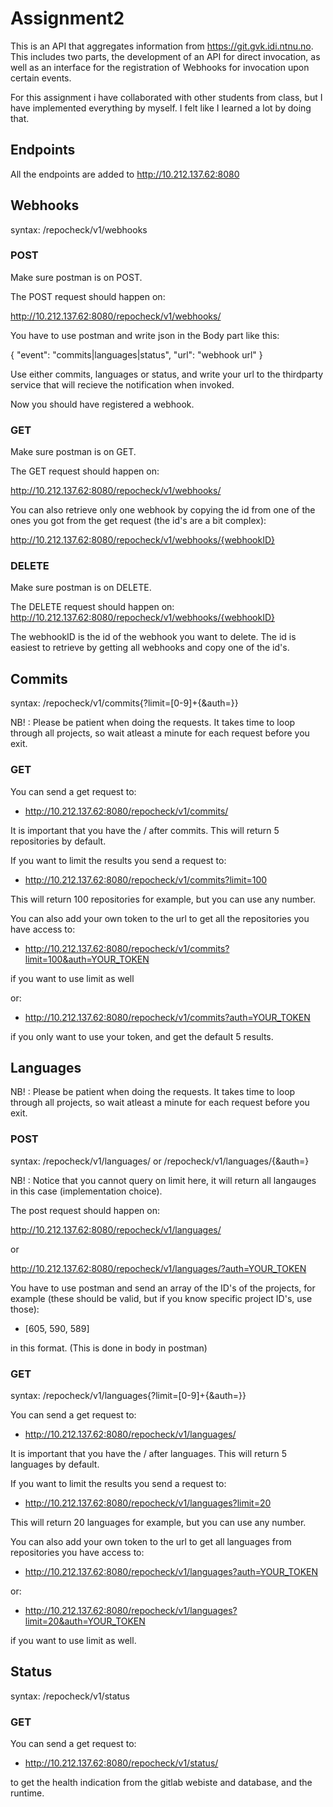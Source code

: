 # Assignment2

This is an API that aggregates information from https://git.gvk.idi.ntnu.no. This includes two parts, the development of an API for direct invocation, 
as well as an interface for the registration of Webhooks for invocation upon certain events.

For this assignment i have collaborated with other students from class, but I have implemented everything by myself. I felt like I learned a lot by doing that. 

## Endpoints

All the endpoints are added to http://10.212.137.62:8080

## Webhooks

syntax: /repocheck/v1/webhooks

### POST 

Make sure postman is on POST.

The POST request should happen on: 

http://10.212.137.62:8080/repocheck/v1/webhooks/ 

You have to use postman and write json in the Body part like this: 

{
  "event": "commits|languages|status",
  "url": "webhook url"
}

Use either commits, languages or status, and write your url to the thirdparty service that will recieve the notification when invoked. 

Now you should have registered a webhook. 

### GET

Make sure postman is on GET.
     
The GET request should happen on: 

http://10.212.137.62:8080/repocheck/v1/webhooks/

You can also retrieve only one webhook by copying the id from one of the ones you got from the get request (the id's are a bit complex): 

http://10.212.137.62:8080/repocheck/v1/webhooks/{webhookID}

### DELETE
Make sure postman is on DELETE.

The DELETE request should happen on: http://10.212.137.62:8080/repocheck/v1/webhooks/{webhookID}

The webhookID is the id of the webhook you want to delete. The id is easiest to retrieve by getting all webhooks and copy one of the id's.

## Commits

syntax: /repocheck/v1/commits{?limit=[0-9]+{&auth=<access-token>}}

NB! : Please be patient when doing the requests. It takes time to loop through all projects, so wait atleast a minute for each request before you exit. 

### GET

You can send a get request to:

- http://10.212.137.62:8080/repocheck/v1/commits/ 

It is important that you have the / after commits. This will return 5 repositories by default.

If you want to limit the results you send a request to: 

- http://10.212.137.62:8080/repocheck/v1/commits?limit=100

This will return 100 repositories for example, but you can use any number. 

You can also add your own token to the url to get all the repositories you have access to:

- http://10.212.137.62:8080/repocheck/v1/commits?limit=100&auth=YOUR_TOKEN

if you want to use limit as well

or:

- http://10.212.137.62:8080/repocheck/v1/commits?auth=YOUR_TOKEN

if you only want to use your token, and get the default 5 results. 

## Languages

NB! : Please be patient when doing the requests. It takes time to loop through all projects, so wait atleast a minute for each request before you exit.

### POST

syntax: /repocheck/v1/languages/ or /repocheck/v1/languages/{&auth=<access-token>}

NB! : Notice that you cannot query on limit here, it will return all langauges in this case (implementation choice). 

The post request should happen on: 

http://10.212.137.62:8080/repocheck/v1/languages/ 

or

http://10.212.137.62:8080/repocheck/v1/languages/?auth=YOUR_TOKEN

You have to use postman and send an array of the ID's of the projects, for example (these should be valid, but if you know specific project ID's, use those):  

- [605, 590, 589] 

in this format. (This is done in body in postman)

### GET

syntax: /repocheck/v1/languages{?limit=[0-9]+{&auth=<access-token>}}

You can send a get request to:

- http://10.212.137.62:8080/repocheck/v1/languages/ 

It is important that you have the / after languages. This will return 5 languages by default.

If you want to limit the results you send a request to: 

- http://10.212.137.62:8080/repocheck/v1/languages?limit=20

This will return 20 languages for example, but you can use any number. 

You can also add your own token to the url to get all languages from repositories you have access to:

- http://10.212.137.62:8080/repocheck/v1/languages?auth=YOUR_TOKEN

or:

- http://10.212.137.62:8080/repocheck/v1/languages?limit=20&auth=YOUR_TOKEN

 if you want to use limit as well.

## Status

syntax: /repocheck/v1/status

### GET

You can send a get request to:

- http://10.212.137.62:8080/repocheck/v1/status/

to get the health indication from the gitlab webiste and database, and the runtime. 

